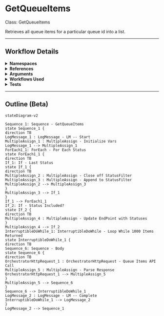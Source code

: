 # GetQueueItems
Class: GetQueueItems

Retrieves all queue items for a particular queue id into a list.

<hr />

## Workflow Details
<details>
    <summary>
    <b>Namespaces</b>
    </summary>

    - System.Activities
- System.Activities.Statements
- System.Activities.Expressions
- System.Activities.Validation
- System.Activities.XamlIntegration
- Microsoft.VisualBasic
- Microsoft.VisualBasic.Activities
- System
- System.Collections
- System.Collections.Generic
- System.Collections.ObjectModel
- System.Data
- System.Diagnostics
- System.Linq
- System.Net.Mail
- System.Xml
- System.Text
- System.Xml.Linq
- UiPath.Core
- UiPath.Core.Activities
- System.Windows.Markup
- GlobalVariablesNamespace
- GlobalConstantsNamespace
- System.Reflection
- System.Runtime.Serialization
- Newtonsoft.Json.Linq
- Newtonsoft.Json
- System.Dynamic
- System.Linq.Expressions
- UiPath.Core.Activities.Orchestrator
- System.ComponentModel
- System.Collections.Specialized


</details>
<details>
    <summary>
    <b>References</b>
    </summary>

    - Microsoft.CSharp
- Microsoft.VisualBasic
- Microsoft.Win32.Primitives
- netstandard
- Newtonsoft.Json
- NPOI
- PresentationFramework
- System
- System.Activities
- System.Collections
- System.Collections.Immutable
- System.Collections.NonGeneric
- System.Collections.Specialized
- System.ComponentModel
- System.ComponentModel.EventBasedAsync
- System.ComponentModel.Primitives
- System.ComponentModel.TypeConverter
- System.Configuration.ConfigurationManager
- System.Console
- System.Core
- System.Data
- System.Data.Common
- System.Linq
- System.Linq.Expressions
- System.Linq.Parallel
- System.Linq.Queryable
- System.Memory
- System.Memory.Data
- System.ObjectModel
- System.Private.CoreLib
- System.Private.DataContractSerialization
- System.Private.ServiceModel
- System.Private.Uri
- System.Reflection.DispatchProxy
- System.Reflection.Metadata
- System.Reflection.TypeExtensions
- System.Runtime.Serialization
- System.Runtime.Serialization.Formatters
- System.Runtime.Serialization.Primitives
- System.Security.Permissions
- System.ServiceModel
- System.ServiceModel.Activities
- System.Xaml
- System.Xml
- System.Xml.Linq
- UiPath.Studio.Constants
- UiPath.System.Activities
- UiPath.Workflow
- WindowsBase


</details>
<details>
    <summary>
    <b>Arguments</b>
    </summary>

    <table><tr><th>Name</th><th>Direction</th><th>Type</th><th>Description</th></tr><tr><td>in_QueueId</td><td>InArgument</td><td>x:Int32</td><td>The ID of the queue to get queue items for.</td></tr><tr><td>in_From</td><td>InArgument</td><td>s:DateTime</td><td>The start of the reporting range.</td></tr><tr><td>in_To</td><td>InArgument</td><td>s:DateTime</td><td>The end of the reporting period.</td></tr><tr><td>in_Statuses</td><td>InArgument</td><td>s:String[]</td><td>A list of the statuses to include in the output queue items list.</td></tr><tr><td>out_QueueItems</td><td>OutArgument</td><td>scg:List(njl:JToken)</td><td>The list of queue items retrieved.</td></tr></table>
    
</details>
<details>
    <summary>
    <b>Workflows Used</b>
    </summary>

    

    
</details>
<details>
    <summary>
    <b>Tests</b>
    </summary>

    

    
</details>

<hr />

## Outline (Beta)

```mermaid
stateDiagram-v2

Sequence_1: Sequence - GetQueueItems
state Sequence_1 {
direction TB
LogMessage_1 : LogMessage - LM -- Start
MultipleAssign_1 : MultipleAssign - Initialize Vars
LogMessage_1 --> MultipleAssign_1
ForEach1_1: ForEach - For Each Status
state ForEach1_1 {
direction TB
If_1: If - Last Status
state If_1 {
direction TB
MultipleAssign_2 : MultipleAssign - Close off StatusFilter
MultipleAssign_3 : MultipleAssign - Append to StatusFilter
MultipleAssign_2 --> MultipleAssign_3
}
MultipleAssign_3 --> If_1
}
If_1 --> ForEach1_1
If_2: If - Status Included?
state If_2 {
direction TB
MultipleAssign_4 : MultipleAssign - Update EndPoint with Statuses
}
MultipleAssign_4 --> If_2
InterruptibleDoWhile_1: InterruptibleDoWhile - Loop While 1000 Items Returned
state InterruptibleDoWhile_1 {
direction TB
Sequence_6: Sequence - Body
state Sequence_6 {
direction TB
OrchestratorHttpRequest_1 : OrchestratorHttpRequest - Queue Items API Call
MultipleAssign_5 : MultipleAssign - Parse Response
OrchestratorHttpRequest_1 --> MultipleAssign_5
}
MultipleAssign_5 --> Sequence_6
}
Sequence_6 --> InterruptibleDoWhile_1
LogMessage_2 : LogMessage - LM -- Complete
InterruptibleDoWhile_1 --> LogMessage_2
}
LogMessage_2 --> Sequence_1
```